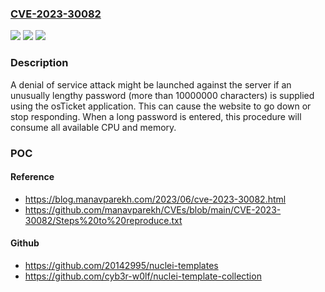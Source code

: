 ### [CVE-2023-30082](https://cve.mitre.org/cgi-bin/cvename.cgi?name=CVE-2023-30082)
![](https://img.shields.io/static/v1?label=Product&message=n%2Fa&color=blue)
![](https://img.shields.io/static/v1?label=Version&message=n%2Fa&color=blue)
![](https://img.shields.io/static/v1?label=Vulnerability&message=n%2Fa&color=brighgreen)

### Description

A denial of service attack might be launched against the server if an unusually lengthy password (more than 10000000 characters) is supplied using the osTicket application. This can cause the website to go down or stop responding. When a long password is entered, this procedure will consume all available CPU and memory.

### POC

#### Reference
- https://blog.manavparekh.com/2023/06/cve-2023-30082.html
- https://github.com/manavparekh/CVEs/blob/main/CVE-2023-30082/Steps%20to%20reproduce.txt

#### Github
- https://github.com/20142995/nuclei-templates
- https://github.com/cyb3r-w0lf/nuclei-template-collection

